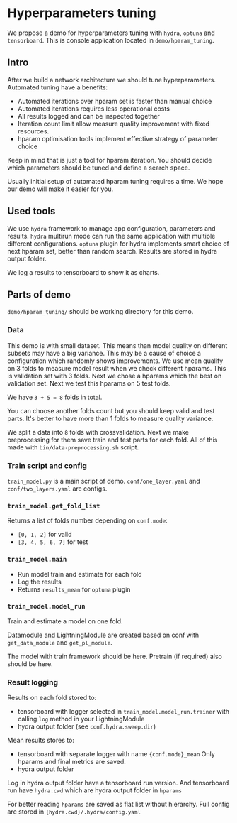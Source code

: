 # Hyperparameters tuning

We propose a demo for hyperparameters tuning with `hydra`, `optuna` and `tensorboard`.
This is console application located in `demo/hparam_tuning`.

## Intro

After we build a network architecture we should tune hyperparameters.
Automated tuning have a benefits:

- Automated iterations over hparam set is faster than manual choice
- Automated iterations requires less operational costs
- All results logged and can be inspected together
- Iteration count limit allow measure quality improvement with fixed resources.
- hparam optimisation tools implement effective strategy of parameter choice

Keep in mind that is just a tool for hparam iteration.
You should decide which parameters should be tuned and define a search space.

Usually initial setup of automated hparam tuning requires a time. We hope our demo will make it easier for you.

## Used tools

We use `hydra` framework to manage app configuration, parameters and results.
`hydra` multirun mode can run the same application with multiple different configurations.
`optuna` plugin for hydra implements smart choice of next hparam set, better than random search.
Results are stored in hydra output folder.

We log a results to tensorboard to show it as charts.

## Parts of demo

`demo/hparam_tuning/` should be working directory for this demo.

### Data

This demo is with small dataset. This means than model quality on different subsets may have a big variance.
This may be a cause of choice a configuration which randomly shows improvements.
We use mean qualify on 3 folds to measure model result when we check different hparams.
This is validation set with 3 folds.
Next we chose a hparams which the best on validation set.
Next we test this hparams on 5 test folds.

We have `3 + 5 = 8` folds in total.

You can choose another folds count but you should keep valid and test parts.
It's better to have more than 1 folds to measure quality variance.

We split a data into `8` folds with crossvalidation.
Next we make preprocessing for them save train and test parts for each fold.
All of this made with `bin/data-preprocessing.sh` script.

### Train script and config

`train_model.py` is a main script of demo. 
`conf/one_layer.yaml` and `conf/two_layers.yaml` are configs.

### `train_model.get_fold_list`

Returns a list of folds number depending on `conf.mode`:

- `[0, 1, 2]` for valid
- `[3, 4, 5, 6, 7]` for test

### `train_model.main`

- Run model train and estimate for each fold
- Log the results
- Returns `results_mean` for `optuna` plugin

### `train_model.model_run`

Train and estimate a model on one fold.

Datamodule and LightningModule are created based on conf with `get_data_module` and `get_pl_module`.

The model with train framework should be here. Pretrain (if required) also should be here.

### Result logging

Results on each fold stored to:

- tensorboard with logger selected in `train_model.model_run.trainer` with calling `log` method in your LightningModule
- hydra output folder (see `conf.hydra.sweep.dir`)

Mean results stores to:

- tensorboard with separate logger with name `{conf.mode}_mean`
Only hparams and final metrics are saved.
- hydra output folder

Log in hydra output folder have a tensorboard run version.
And tensorboard run have `hydra.cwd` which are hydra output folder in `hparams`

For better reading `hparams` are saved as flat list without hierarchy.
Full config are stored in `{hydra.cwd}/.hydra/config.yaml`

